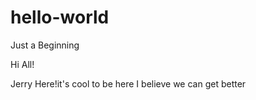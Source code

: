# hello-world
Just a Beginning

Hi All!

Jerry Here!it's cool to be here
I believe we can get better
